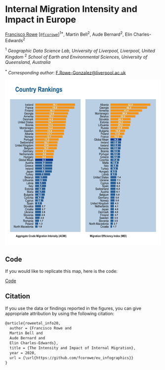# Internal Migration Intensity and Impact in Europe

[Francisco Rowe](http://www.franciscorowe.com) [[`@fcorowe`](http://twitter.com/fcorowe)]<sup>1*</sup>, Martin Bell<sup>2</sup>, Aude Bernard<sup>2</sup>, Elin Charles-Edwards<sup>2</sup>

<sup>1</sup> *Geographic Data Science Lab, University of Liverpool, Liverpool, United Kingdom*
<sup>2</sup> *School of Earth and Environmental Sciences, University of Queensland, Australia*

<sup>*</sup> *Corresponding author*:
F.Rowe-Gonzalez@liverpool.ac.uk

![Measure of the Intensity and Impact of Internal Migration. ACMI measures all changes of residential addresses over a one-year interval. MEI measures the degree of balance between internal migration flows and counter flows. MEI is reported for countries with data for 20 regions or more.](output/barchart.png)

## Code

If you would like to replicate this map, here is the code:

[Code](code/code.R)


## Citation

If you use the data or findings reported in the figures, you can give appropriate attribution by using the following citation:

```
@article{roweetal_info20,
  author = {Francisco Rowe and
  Martin Bell and
  Aude Bernard and
  Elin Charles-Edwards},
  title = {The Intensity and Impact of Internal Migration},
  year = 2020,
  url = {\url{https://github.com/fcorowe/eu_infographics}}
}
```
